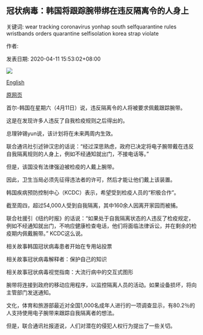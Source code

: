 ## 冠状病毒：韩国将跟踪腕带绑在违反隔离令的人身上

关键词: wear tracking coronavirus yonhap south selfquarantine rules wristbands orders quarantine selfisolation korea strap violate

作者: 

发表日期: 2020-04-11 15:53:02+08:00

![](https://www.straitstimes.com/sites/default/files/styles/x_large/public/articles/2020/04/11/md-sk-1104.jpg?itok=YhpI2v8S)

[English](Coronavirus%3A%20South%20Korea%20to%20strap%20tracking%20wristbands%20on%20those%20who%20violate%20quarantine%20orders.md)

[原网页](https://www.straitstimes.com/asia/east-asia/coronavirus-south-korea-to-strap-tracking-wristbands-on-those-who-violate-quarantine)

首尔-韩国在星期六（4月11日）说，违反隔离令的人将被要求佩戴跟踪腕带。

这是在发现许多人违反了自我检疫规则之后得出的。

总理钟锡yun说，该计划将在未来两周内生效。

联合通讯社引述钟汉忠的话说：“经过深思熟虑，政府已决定将电子腕带戴在违反自我隔离规则的人身上，例如不经通知就出门，不接电话等。”

但是，该国没有法律强迫被检疫的人戴上腕带。

因此，卫生当局必须先征得违法者的许可，然后才能让他们戴上该装置。

韩国疾病预防控制中心（KCDC）表示，希望受到检疫人员的“积极合作”。

截至周四，超过54,000人受到自我隔离，其中160余人因离开家园而被捕。

联合社援引《纽约时报》的话说：“如果处于自我隔离状态的人违反了检疫规定，例如不经通知就出门，不响应健康检查电话，他们将面临法律诉讼，并在剩余的检疫期内佩戴腕带。” KCDC这么说。

相关故事韩国冠状病毒患者开始在专用站投票

相关故事冠状病毒解释者：保护自己的知识

相关故事冠状病毒视觉指南：大流行病中的交互式图形

腕带将连接到政府的移动应用程序，以监控隔离人员的活动。如果设备损坏，将向主管部门发送通知。

文化，体育和旅游部最近对全国1,000名成年人进行的一项调查显示，有80.2％的人支持使用电子腕带来跟踪自我隔离者的想法。

但是，联合通讯社报道说，人们对潜在的侵犯人权行为提出了一些关切。